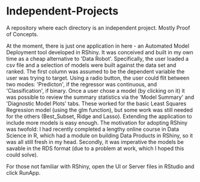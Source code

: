 # Independent-Projects
A repository where each directory is an independent project. Mostly Proof of Concepts.

At the moment, there is just one application in here - an Automated Model Deployment tool developed in RShiny. It was conceived and built in my own time as a cheap alternative to 'Data Robot'. Specifically, the user loaded a csv file and a selection of models were built against the data set and ranked. The first column was assumed to be the dependent variable the user was trying to target. Using a radio button, the user could flit between two modes: 'Predicton', if the regressor was continuous, and 'Classification', if binary. Once a user chose a model (by clicking on it) it was possible to review the summary statistics via the 'Model Summary' and 'Diagnostic Model Plots' tabs. These worked for the basic Least Squares Regression model (using the glm function), but some work was still needed for the others (Best_Subset, Ridge and Lasso). Extending the application to include more models is easy enough. The motivation for adopting RShiny was twofold: I had recently completed a lengthy online course in Data Science in R, which had a module on building Data Products in RShiny, so it was all still fresh in my head. Secondly, it was imperative the models be savable in the RDS format (due to a problem at work, which I hoped this could solve).

For those not familiar with RShiny, open the UI or Server files in RStudio and click RunApp.
